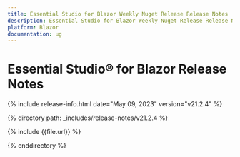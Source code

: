 ```yaml
---
title: Essential Studio for Blazor Weekly Nuget Release Release Notes  
description: Essential Studio for Blazor Weekly Nuget Release Release Notes 
platform: Blazor
documentation: ug
---
```


# Essential Studio&reg; for  Blazor  Release Notes  

{% include release-info.html date="May 09, 2023"   version="v21.2.4" %} 

{% directory path: _includes/release-notes/v21.2.4 %}

{% include {{file.url}} %}

{% enddirectory %}

